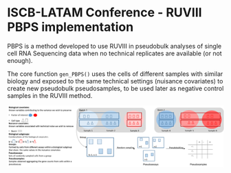 # ISCB-LATAM Conference - RUVIII PBPS implementation

PBPS is a method developed to use RUVIII in pseudobulk analyses of single cell RNA Sequencing data when no technical replicates are available (or not enough).

The core function `gen_PBPS()` uses the cells of different samples with similar biology and exposed to the same technical settings (nuisance covariates) to create new pseudobulk pseudosamples, to be used later as negative control samples in the RUVIII method.
 
 
![](PBPS-ISCB_files/figure-readme/pbpsdesc.png)<!-- -->

 